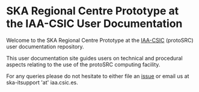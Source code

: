 # SKA Regional Centre Prototype at the IAA-CSIC User Documentation

Welcome to the SKA Regional Centre Prototype at the [IAA-CSIC](https://www.iaa.csic.es) (protoSRC) user documentation repository. 

This user documentation site guides users on technical and procedural aspects relating to the use of the protoSRC computing facility.  

For any queries please do not hesitate to either file an [issue](https://github.com/spsrc/spsrc_user_docs/issues) or email us at ska-itsupport 'at' iaa.csic.es. 

